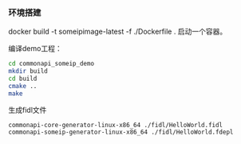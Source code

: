### 环境搭建
docker build -t someipimage-latest  -f ./Dockerfile .
启动一个容器。

编译demo工程：

```bash
cd commonapi_someip_demo
mkdir build
cd build
cmake ..
make
```

生成fidl文件
```
commonapi-core-generator-linux-x86_64 ./fidl/HelloWorld.fidl
commonapi-someip-generator-linux-x86_64 ./fidl/HelloWorld.fdepl
```
